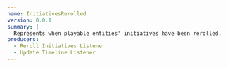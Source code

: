 ```yaml
---
name: InitiativesRerolled
version: 0.0.1
summary: |
  Represents when playable entities' initiatives have been rerolled.
producers:
  - Reroll Initiatives Listener
  - Update Timeline Listener
---
```


<NodeGraph title="Consumer / Producer Diagram" />
